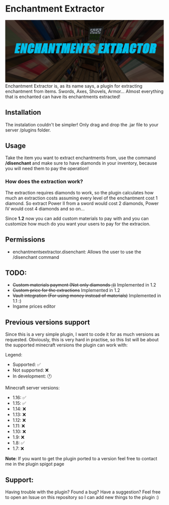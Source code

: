 # Enchantment Extractor
![Image](EnchantmentsExtractor.png)
Enchantment Extractor is, as its name says, a plugin for extracting enchantment from items.
Swords, Axes, Shovels, Armor... Almost everything that is enchanted can have its enchantments extracted!
## Installation
The instalation couldn't be simpler! Only drag and drop the .jar file to your server /plugins folder.
## Usage
Take the item you want to extract enchantments from, use the command **/disenchant** and make sure to have
diamonds in your inventory, because you will need them to pay the operation!
### How does the extraction work?
The extraction requires diamonds to work, so the plugin calculates how much an extraction costs assuming 
every level of the enchantment cost 1 diamond. So extract Power II from a sword would cost 2 diamonds, Power IV would cost 4 diamonds and so on...

Since **1.2** now you can add custom materials to pay with and you can customize how much do you want your users to pay
for the extracion.
## Permissions
- enchantmentsextractor.disenchant: Allows the user to use the /disenchant command
## TODO:

- ~~Custom materials payment (Not only diamonds ;))~~ Implemented in 1.2
- ~~Custom price for the extractions~~ Implemented in 1.2
- ~~Vault integration (For using money instead of materials)~~ Implemented in 1.1 :)
- Ingame prices editor

## Previous versions support

Since this is a very simple plugin, I want to code it for as much versions as requested. Obviously, this is very
hard in practise, so this list will be about the supported minecraft versions the plugin can work with:

Legend:
 - Supported: ✅ 
 - Not supported: ❌ 
 - In development: 🕐 
 
Minecraft server versions:
 - 1.16: ✅
 - 1.15: ✅ 
 - 1.14: ❌
 - 1.13: ❌
 - 1.12: ❌
 - 1.11: ❌
 - 1.10: ❌
 - 1.9: ❌
 - 1.8: ✅ 
 - 1.7: ❌
 
**Note**: If you want to get the plugin ported to a version feel free to contact me in the plugin spigot page
## Support:

Having trouble with the plugin? Found a bug? Have a suggestion? Feel free to open an Issue on this repository so I can add new things to the plugin :)
